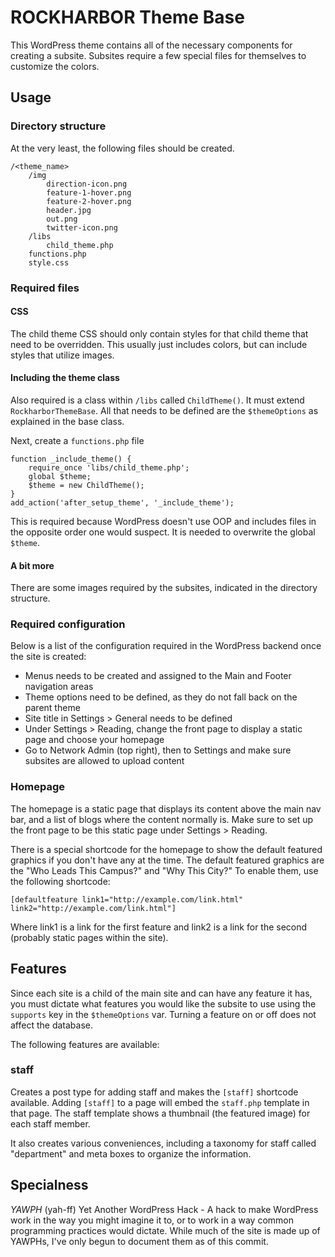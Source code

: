# ROCKHARBOR Theme Base

This WordPress theme contains all of the necessary components for creating a 
subsite. Subsites require a few special files for themselves to customize the
colors.

## Usage

### Directory structure

At the very least, the following files should be created.

    /<theme_name>
        /img
            direction-icon.png
            feature-1-hover.png
            feature-2-hover.png
            header.jpg
            out.png
            twitter-icon.png
        /libs
            child_theme.php
        functions.php
        style.css

### Required files

#### CSS

The child theme CSS should only contain styles for that child theme that need to 
be overridden. This usually just includes colors, but can include styles that
utilize images.

#### Including the theme class

Also required is a class within `/libs` called `ChildTheme()`. It must
extend `RockharborThemeBase`. All that needs to be defined are the `$themeOptions` 
as explained in the base class.

Next, create a `functions.php` file

    function _include_theme() {
        require_once 'libs/child_theme.php';
        global $theme;
        $theme = new ChildTheme();
    }
    add_action('after_setup_theme', '_include_theme');

This is required because WordPress doesn't use OOP and includes files in the
opposite order one would suspect. It is needed to overwrite the global `$theme`.

#### A bit more

There are some images required by the subsites, indicated in the directory
structure.

### Required configuration

Below is a list of the configuration required in the WordPress backend once the
site is created:

- Menus needs to be created and assigned to the Main and Footer navigation areas
- Theme options need to be defined, as they do not fall back on the parent theme
- Site title in Settings > General needs to be defined
- Under Settings > Reading, change the front page to display a static page and 
choose your homepage
- Go to Network Admin (top right), then to Settings and make sure subsites are
allowed to upload content

### Homepage

The homepage is a static page that displays its content above the main nav bar,
and a list of blogs where the content normally is. Make sure to set up the front
page to be this static page under Settings > Reading.

There is a special shortcode for the homepage to show the default featured graphics
if you don't have any at the time. The default featured graphics are the "Who
Leads This Campus?" and "Why This City?" To enable them, use the following 
shortcode:

    [defaultfeature link1="http://example.com/link.html" link2="http://example.com/link.html"]

Where link1 is a link for the first feature and link2 is a link for the second
(probably static pages within the site).

## Features

Since each site is a child of the main site and can have any feature it has, you
must dictate what features you would like the subsite to use using the `supports`
key in the `$themeOptions` var. Turning a feature on or off does not affect the
database.

The following features are available:

### staff
Creates a post type for adding staff and makes the `[staff]` shortcode available. 
Adding `[staff]` to a page will embed the `staff.php` template in that page. The
staff template shows a thumbnail (the featured image) for each staff member.

It also creates various conveniences, including a taxonomy for staff called 
"department" and meta boxes to organize the information.

## Specialness

_YAWPH_ (yah-ff)
Yet Another WordPress Hack - A hack to make WordPress work in the way you might
imagine it to, or to work in a way common programming practices would dictate.
While much of the site is made up of YAWPHs, I've only begun to document them
as of this commit.